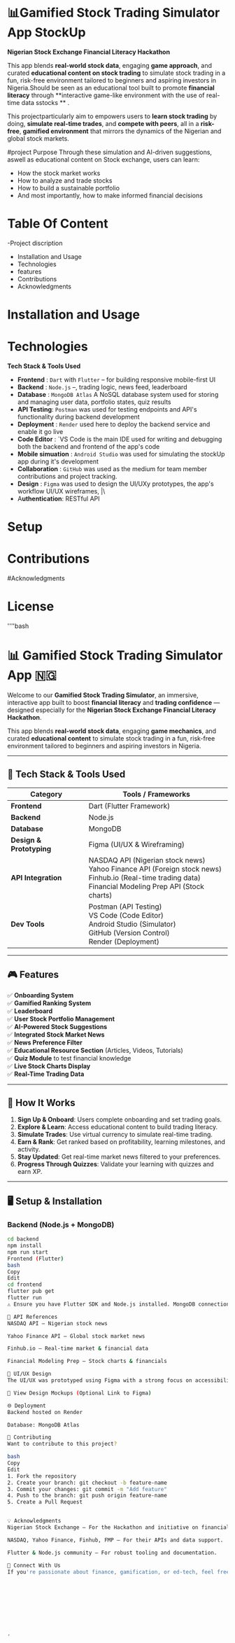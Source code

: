 # 📊Gamified Stock Trading Simulator App **StockUp**
**Nigerian Stock Exchange Financial Literacy Hackathon**

This app blends **real-world stock data**, engaging **game approach**, and curated **educational content on stock trading** to simulate stock trading in a fun, risk-free environment tailored to beginners and aspiring investors in Nigeria.Should be seen as an educational tool built to promote **financial literacy** through **interactive game-like environment with the use of real-time data sstocks ** .

This projectparticularly aim to empowers users to **learn stock trading** by doing, **simulate real-time trades**, and **compete with peers**, all in a **risk-free**, **gamified environment** that mirrors the dynamics of the Nigerian and global stock markets.


#project Purpose
Through these simulation and  AI-driven suggestions, aswell as educational content on Stock exchange, users can learn:

- How the stock market works
- How to analyze and trade stocks
- How to build a sustainable portfolio
- And most importantly, how to make informed financial decisions

# Table Of Content
-Project discription
- Installation and Usage
- Technologies
- features
- Contributions
- Acknowledgments
  
# Installation and Usage

# Technologies
**Tech Stack & Tools Used**

- **Frontend** :  `Dart` with `Flutter` – for building responsive mobile-first UI  
- **Backend**   :  `Node.js` –, trading logic, news feed, leaderboard   
- **Database**   : `MongoDB Atlas` A NoSQL database system used for storing and managing user data, portfolio states, quiz results            
- **API Testing**: `Postman` was used for testing endpoints and API's functionality during backend development                        
- **Deployment** : `Render`  used here to deploy the backend service  and enable it go live                                       
- **Code Editor** : `VS Code is the main IDE used for writing and debugging both the backend and frontend of the app's code   
- **Mobile simuation** : `Android Studio` was used for simulating the stockUp app during it's development                     
- **Collaboration** : `GitHub` was used as the medium for team member contributions and project tracking.                                    
- **Design**    : `Figma` was used to design the UI/UXy prototypes, the app's workflow UI/UX wireframes,                                 |\
- A**uthentication**:  RESTful API





# Setup
# Contributions

#Acknowledgments

# License

''''bash
# 📊 Gamified Stock Trading Simulator App 🇳🇬

Welcome to our **Gamified Stock Trading Simulator**, an immersive, interactive app built to boost **financial literacy** and **trading confidence** — designed especially for the **Nigerian Stock Exchange Financial Literacy Hackathon**.

This app blends **real-world stock data**, engaging **game mechanics**, and curated **educational content** to simulate stock trading in a fun, risk-free environment tailored to beginners and aspiring investors in Nigeria.

---

## 🚀 Tech Stack & Tools Used

| Category               | Tools / Frameworks                                |
|------------------------|----------------------------------------------------|
| **Frontend**           | Dart (Flutter Framework)                           |
| **Backend**            | Node.js                                            |
| **Database**           | MongoDB                                            |
| **Design & Prototyping** | Figma (UI/UX & Wireframing)                     |
| **API Integration**    | NASDAQ API (Nigerian stock news) <br> Yahoo Finance API (Foreign stock news) <br> Finhub.io (Real-time trading data) <br> Financial Modeling Prep API (Stock charts) |
| **Dev Tools**          | Postman (API Testing) <br> VS Code (Code Editor) <br> Android Studio (Simulator) <br> GitHub (Version Control) <br> Render (Deployment) |

---

## 🎮 Features

✅ **Onboarding System**  
✅ **Gamified Ranking System**  
✅ **Leaderboard**  
✅ **User Stock Portfolio Management**  
✅ **AI-Powered Stock Suggestions**  
✅ **Integrated Stock Market News**  
✅ **News Preference Filter**  
✅ **Educational Resource Section** (Articles, Videos, Tutorials)  
✅ **Quiz Module** to test financial knowledge  
✅ **Live Stock Charts Display**  
✅ **Real-Time Trading Data**

---

## 🧠 How It Works

1. **Sign Up & Onboard**: Users complete onboarding and set trading goals.
2. **Explore & Learn**: Access educational content to build trading literacy.
3. **Simulate Trades**: Use virtual currency to simulate real-time trading.
4. **Earn & Rank**: Get ranked based on profitability, learning milestones, and activity.
5. **Stay Updated**: Get real-time market news filtered to your preferences.
6. **Progress Through Quizzes**: Validate your learning with quizzes and earn XP.

---

## 🖥️ Setup & Installation

### Backend (Node.js + MongoDB)

```bash
cd backend
npm install
npm run start
Frontend (Flutter)
bash
Copy
Edit
cd frontend
flutter pub get
flutter run
⚠️ Ensure you have Flutter SDK and Node.js installed. MongoDB connection details must be configured in the .env file.

📡 API References
NASDAQ API – Nigerian stock news

Yahoo Finance API – Global stock market news

Finhub.io – Real-time market & financial data

Financial Modeling Prep – Stock charts & financials

🎨 UI/UX Design
The UI/UX was prototyped using Figma with a strong focus on accessibility, gamification elements, and clarity for beginner-level users.

🔗 View Design Mockups (Optional Link to Figma)

🌐 Deployment
Backend hosted on Render

Database: MongoDB Atlas

🏁 Contributing
Want to contribute to this project?

bash
Copy
Edit
1. Fork the repository
2. Create your branch: git checkout -b feature-name
3. Commit your changes: git commit -m "Add feature"
4. Push to the branch: git push origin feature-name
5. Create a Pull Request


💡 Acknowledgments
Nigerian Stock Exchange – For the Hackathon and initiative on financial literacy.

NASDAQ, Yahoo Finance, Finhub, FMP – For their APIs and data support.

Flutter & Node.js community – For robust tooling and documentation.

💌 Connect With Us
If you're passionate about finance, gamification, or ed-tech, feel free to collaborate or reach out! 💼









,


